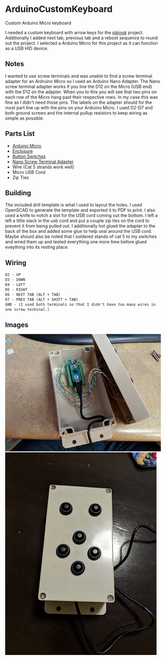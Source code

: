 # ArduinoCustomKeyboard
Custom Arduino Micro keyboard

I needed a custom keyboard with arrow keys for the [pikiosk](https://github.com/bertramt/pikiosk) project. Additionally I added next tab, previous tab and a reboot sequence to round out the project.  I selected a Arduino Micro for this project as it can function as a USB HID device.

## Notes
I wanted to use screw terminals and was unable to find a screw terminal adapter for an Ardruino Micro so I used an Arduino Nano Adapter.  The Nano screw terminal adapter works if you line the D12 on the Micro (USB end) with the D12 on the adapter.  When you to this you will see that two pins on each row of the Micro hang past their respective rows.  In my case this was fine as I didn't need those pins.  The labels on the adapter should for the most part line up with the pins on your Ardiuino Micro. I used D2-D7 and both ground screws and the internal pullup resistors to keep wiring as simple as possible. 

## Parts List
* [Arduino Micro](https://www.amazon.com/gp/product/B00AFY2S56/)
* [Enclosure](https://www.amazon.com/gp/product/B0787B1GT3)
* [Button Switches](https://www.amazon.com/gp/product/B0119FH5Z2/)
* [Nano Screw Terminal Adapter](https://www.amazon.com/gp/product/B0788MLRLK)
* Wire (Cat 5 strands work well)
* Micro USB Cord
* Zip Ties

## Building
The included drill template is what I used to layout the holes. I used OpenSCAD to generate the template and exported it to PDF to print. I also used a knife to notch a slot for the USB cord coming out the bottom.  I left a left a little slack in the usb cord and put a couple zip ties on the cord to prevent it from being pulled out. I additionally hot glued the adapter to the back of the box and added some glue to help seal around the USB cord. Maybe should also be noted that I soldered stands of cat 5 to my switches and wired them up and tested everything one more time before glued eveything into its resting place.

## Wiring
```
D2 - UP 
D3 - DOWN
D4 - LEFT
D5 - RIGHT
D6 - NEXT TAB (ALT + TAB)
D7 - PREV TAB (ALT + SHIFT + TAB)
GND - (I used both terminals so that I didn't have too many wires in one screw terminal.)
```

## Images
![Inside](https://github.com/bertramt/ArduinoCustomKeyboard/raw/master/Images/KeyboardInside.jpg)
![Outside](https://github.com/bertramt/ArduinoCustomKeyboard/raw/master/Images/KeyboardOutside.jpg)
